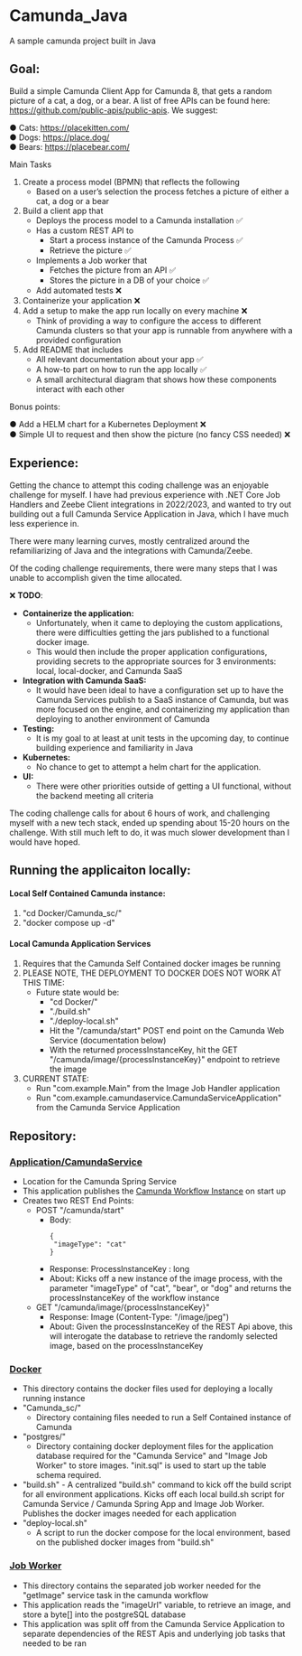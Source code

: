 # Camunda_Java
A sample camunda project built in Java

## Goal:
Build a simple Camunda Client App for Camunda 8, that gets a random picture of a cat, a dog,
or a bear. A list of free APIs can be found here: https://github.com/public-apis/public-apis. We
suggest:

● Cats: https://placekitten.com/  
● Dogs: https://place.dog/  
● Bears: https://placebear.com/

Main Tasks
1. Create a process model (BPMN) that reflects the following
   - Based on a user’s selection the process fetches a picture of either a cat, a dog or
  a bear
2. Build a client app that
   - Deploys the process model to a Camunda installation :white_check_mark:
   - Has a custom REST API to
     - Start a process instance of the Camunda Process :white_check_mark:
     - Retrieve the picture :white_check_mark:
    - Implements a Job worker that
      - Fetches the picture from an API :white_check_mark:
      - Stores the picture in a DB of your choice :white_check_mark:
    - Add automated tests :x:
3. Containerize your application :x:
4. Add a setup to make the app run locally on every machine :x:
   - Think of providing a way to configure the access to different Camunda clusters so
that your app is runnable from anywhere with a provided configuration
5. Add README that includes
   - All relevant documentation about your app :white_check_mark:
   - A how-to part on how to run the app locally :white_check_mark:
   - A small architectural diagram that shows how these components interact with
each other

Bonus points: 

  ● Add a HELM chart for a Kubernetes Deployment :x:  
  ● Simple UI to request and then show the picture (no fancy CSS needed) :x:

## Experience:
Getting the chance to attempt this coding challenge was an enjoyable challenge for myself.  I have had previous experience with .NET Core Job Handlers and Zeebe Client integrations in 2022/2023, and wanted to try out building out a full Camunda Service Application in Java, which I have much less experience in.

There were many learning curves, mostly centralized around the refamiliarizing of Java and the integrations with Camunda/Zeebe.

Of the coding challenge requirements, there were many steps that I was unable to accomplish given the time allocated.  

:x: __TODO__:
-  __Containerize the application:__
   - Unfortunately, when it came to deploying the custom applications, there were difficulties getting the jars published to a functional docker image.
   - This would then include the proper application configurations, providing secrets to the appropriate sources for 3 environments: local, local-docker, and Camunda SaaS
 - __Integration with Camunda SaaS:__
   - It would have been ideal to have a configuration set up to have the Camunda Services publish to a SaaS instance of Camunda, but was more focused on the engine, and containerizing my application than deploying to another environment of Camunda
 - __Testing:__
   - It is my goal to at least at unit tests in the upcoming day, to continue building experience and familiarity in Java
 - __Kubernetes:__
   - No chance to get to attempt a helm chart for the application.
 - __UI:__
   - There were other priorities outside of getting a UI functional, without the backend meeting all criteria  

The coding challenge calls for about 6 hours of work, and challenging myself with a new tech stack, ended up spending about 15-20 hours on the challenge.  With still much left to do, it was much slower development than I would have hoped.

## Running the applicaiton locally:

#### Local Self Contained Camunda instance:
1) "cd Docker/Camunda_sc/"
2) "docker compose up -d"

#### Local Camunda Application Services
1) Requires that the Camunda Self Contained docker images be running
2) PLEASE NOTE, THE DEPLOYMENT TO DOCKER DOES NOT WORK AT THIS TIME:
   - Future state would be:
     - "cd Docker/"
     - "./build.sh"
     - "./deploy-local.sh"
     - Hit the "/camunda/start" POST end point on the Camunda Web Service (documentation below)
     - With the returned processInstanceKey, hit the GET "/camunda/image/{processInstanceKey}" endpoint to retrieve the image
3) CURRENT STATE:
   - Run "com.example.Main" from the Image Job Handler application
   - Run "com.example.camundaservice.CamundaServiceApplication" from the Camunda Service Application


## Repository:
### [Application/CamundaService](https://github.com/mertz1/Camunda_Java/tree/main/Application/CamundaService)
  - Location for the Camunda Spring Service
  - This application publishes the [Camunda Workflow Instance](https://github.com/mertz1/Camunda_Java/blob/main/Application/CamundaService/src/main/resources/ImageProcess.bpmn) on start up
  - Creates two REST End Points:
      - POST "/camunda/start"
        - Body:
           ```
           {
            "imageType": "cat"
           }
           ```
        - Response: ProcessInstanceKey : long
        - About: Kicks off a new instance of the image process, with the parameter "imageType" of "cat", "bear", or "dog" and returns the processInstanceKey of the workflow instance   
      - GET "/camunda/image/{processInstanceKey}"
        - Response: Image (Content-Type: "/image/jpeg")
        - About: Given the processInstanceKey of the REST Api above, this will interogate the database to retrieve the randomly selected image, based on the processInstanceKey
       
    
### [Docker](https://github.com/mertz1/Camunda_Java/tree/main/Docker)
  - This directory contains the docker files used for deploying a locally running instance
  - "Camunda_sc/"
    - Directory containing files needed to run a Self Contained instance of Camunda
  - "postgres/"
    -  Directory containing docker deployment files for the application database required for the "Camunda Service" and "Image Job Worker" to store images.  "init.sql" is used to start up the table schema required. 
  -  "build.sh"
    - A centralized "build.sh" command to kick off the build script for all environment applications.  Kicks off each local build.sh script for Camunda Service / Camunda Spring App and Image Job Worker.  Publishes the docker images needed for each application
   - "deploy-local.sh"
     - A script to run the docker compose for the local environment, based on the published docker images from "build.sh"
    
### [Job Worker](https://github.com/mertz1/Camunda_Java/tree/main/Job%20Worker)
  - This directory contains the separated job worker needed for the "getImage" service task in the camunda workflow
  - This application reads the "imageUrl" variable, to retrieve an image, and store a byte[] into the postgreSQL database
  - This application was split off from the Camunda Service Application to separate dependencies of the REST Apis and underlying job tasks that needed to be ran
